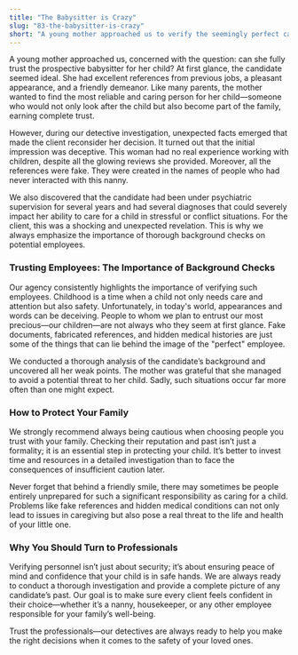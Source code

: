 ```yaml
---
title: "The Babysitter is Crazy"
slug: "83-the-babysitter-is-crazy"
short: "A young mother approached us to verify the seemingly perfect candidate for the role of her child's babysitter. During the investigation, it was revealed that the references were fake, and the babysitter had a history with a psychiatrist. We strongly recommend verifying those you trust with your children's care to avoid such risks…"
---
```


A young mother approached us, concerned with the question: can she fully trust the prospective babysitter for her child? At first glance, the candidate seemed ideal. She had excellent references from previous jobs, a pleasant appearance, and a friendly demeanor. Like many parents, the mother wanted to find the most reliable and caring person for her child—someone who would not only look after the child but also become part of the family, earning complete trust.

However, during our detective investigation, unexpected facts emerged that made the client reconsider her decision. It turned out that the initial impression was deceptive. This woman had no real experience working with children, despite all the glowing reviews she provided. Moreover, all the references were fake. They were created in the names of people who had never interacted with this nanny.

We also discovered that the candidate had been under psychiatric supervision for several years and had several diagnoses that could severely impact her ability to care for a child in stressful or conflict situations. For the client, this was a shocking and unexpected revelation. This is why we always emphasize the importance of thorough background checks on potential employees.

### Trusting Employees: The Importance of Background Checks

Our agency consistently highlights the importance of verifying such employees. Childhood is a time when a child not only needs care and attention but also safety. Unfortunately, in today's world, appearances and words can be deceiving. People to whom we plan to entrust our most precious—our children—are not always who they seem at first glance. Fake documents, fabricated references, and hidden medical histories are just some of the things that can lie behind the image of the "perfect" employee.

We conducted a thorough analysis of the candidate’s background and uncovered all her weak points. The mother was grateful that she managed to avoid a potential threat to her child. Sadly, such situations occur far more often than one might expect.

### How to Protect Your Family

We strongly recommend always being cautious when choosing people you trust with your family. Checking their reputation and past isn’t just a formality; it is an essential step in protecting your child. It’s better to invest time and resources in a detailed investigation than to face the consequences of insufficient caution later.

Never forget that behind a friendly smile, there may sometimes be people entirely unprepared for such a significant responsibility as caring for a child. Problems like fake references and hidden medical conditions can not only lead to issues in caregiving but also pose a real threat to the life and health of your little one.

### Why You Should Turn to Professionals

Verifying personnel isn’t just about security; it’s about ensuring peace of mind and confidence that your child is in safe hands. We are always ready to conduct a thorough investigation and provide a complete picture of any candidate’s past. Our goal is to make sure every client feels confident in their choice—whether it’s a nanny, housekeeper, or any other employee responsible for your family’s well-being.

Trust the professionals—our detectives are always ready to help you make the right decisions when it comes to the safety of your loved ones.
